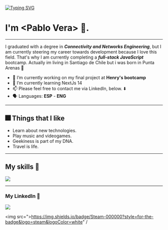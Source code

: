 <a href="https://git.io/typing-svg"><img src="https://readme-typing-svg.demolab.com?font=Fira+Code&size=38&pause=1000&color=3D34B2&background=FFFFFF00&random=false&width=522&lines=Hi++there++Topabli++here++%F0%9F%A7%91%F0%9F%8F%BB%E2%80%8D%F0%9F%92%BB" alt="Typing SVG" /></a>

<!--
**Topabli2/Topabli2** is a ✨ _special_ ✨ repository because its `README.md` (this file) appears on your GitHub profile.

Here are some ideas to get you started:

- 🔭 I’m currently working on ...
- 🌱 I’m currently learning ...
- 👯 I’m looking to collaborate on ...
- 🤔 I’m looking for help with ...
- 💬 Ask me about ...
- 📫 How to reach me: ...
- 😄 Pronouns: ...
- ⚡ Fun fact: ...
-->
# I'm \<Pablo Vera\> 👋. 

----------------------------------

I graduated with a degree in ***Connectivity and Networks Engineering***,
but I am currently steering my career towards development because I love this field. 
That's why I am currently completing a ***full-stack JavaScript*** bootcamp.
Actually im living in Santiago de Chile but i was born in Punta Arenas 🐧

- 🔭 I’m currently working on my final project at **Henry's bootcamp**
- 🌱 I’m currently learning NextJs 14 
- 📫 Please feel free to contact me via LinkedIn, below. ⬇️
- 🗣️ Languages: **ESP** - **ENG**
  
----------------------------------  

## 🎆 Things that I like

- Learn about new technologies.
- Play music and videogames.
- Geekiness is part of my DNA.
- Travel is life.
   
----------------------------------

## My skills 🤹
<p>
  <a href="https://skillicons.dev">
    <img src="https://skillicons.dev/icons?i=git,html,css,js,react,redux,vercel,nextjs,nodejs,sequelize,prisma,supabase,postgres,aws,linux" />
  </a>
</p>

----------------------------------

### My LinkedIn 📲
<p>
  <a href="https://www.linkedin.com/in/pablo-vera-744676161/">
    <img src="https://skillicons.dev/icons?i=linkedin" />
  </a>
</p>


<img src=">https://img.shields.io/badge/Steam-000000?style=for-the-badge&logo=steam&logoColor=white" /
